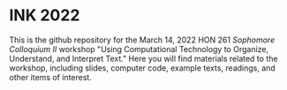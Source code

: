 # INK 2022
 
 This is the github repository for the March 14, 2022 HON 261 *Sophomore Colloquium II* workshop "Using Computational Technology to Organize, Understand, and Interpret Text." Here you will find materials related to the workshop, including slides, computer code, example texts, readings, and other items of interest.
 
